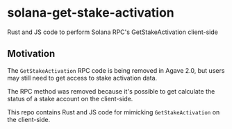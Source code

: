 # solana-get-stake-activation

Rust and JS code to perform Solana RPC's GetStakeActivation client-side

## Motivation

The `GetStakeActivation` RPC code is being removed in Agave 2.0, but users may
still need to get access to stake activation data.

The RPC method was removed because it's possible to get calculate the status of
a stake account on the client-side.

This repo contains Rust and JS code for mimicking `GetStakeActivation` on the
client-side.
